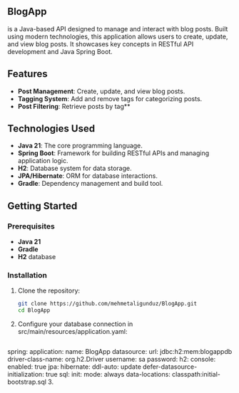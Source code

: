 ## BlogApp 
is a Java-based API designed to manage and interact with blog posts. Built using modern technologies, this application allows users to create, update, and view blog posts. It showcases key concepts in RESTful API development and Java Spring Boot.

## Features

- **Post Management**: Create, update, and view blog posts.
- **Tagging System**: Add and remove tags for categorizing posts.
- **Post Filtering**: Retrieve posts by tag**

## Technologies Used

- **Java 21**: The core programming language.
- **Spring Boot**: Framework for building RESTful APIs and managing application logic.
- **H2**: Database system for data storage.
- **JPA/Hibernate**: ORM for database interactions.
- **Gradle**: Dependency management and build tool.

## Getting Started

### Prerequisites

- **Java 21**
- **Gradle**
- **H2** database

### Installation

1. Clone the repository:
   ```bash
   git clone https://github.com/mehmetaligunduz/BlogApp.git
   cd BlogApp
2. Configure your database connection in src/main/resources/application.yaml:
   ```bash
spring:
  application:
    name: BlogApp
  datasource:
    url: jdbc:h2:mem:blogappdb
    driver-class-name: org.h2.Driver
    username: sa
    password:
  h2:
    console:
      enabled: true
  jpa:
    hibernate:
      ddl-auto: update
    defer-datasource-initialization: true
  sql:
    init:
      mode: always
      data-locations: classpath:initial-bootstrap.sql
3. 
